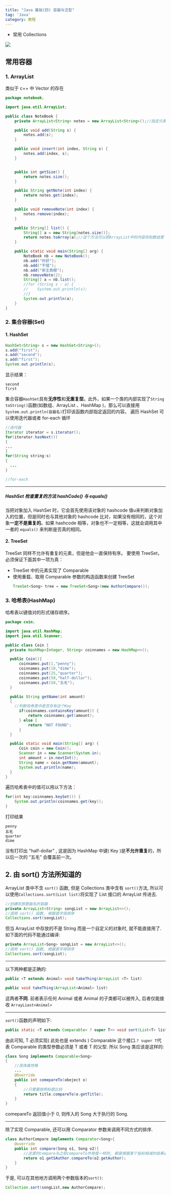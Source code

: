 ```yaml
---
title: "Java 基础(四) 容器与泛型"
tag: 'Java'
category: 教程
---
```

+ 常用 Collections

![](https://cdn.jsdelivr.net/gh/ayasa520/ayasa520.github.io/image/Java_abc_06.assets/4ac92fdadbf8ac65a744814e500225e6382ebb55.webp)

## 常用容器
### 1. ArrayList
类似于 c++ 中 Vector 的存在
```Java
package notebook;

import java.util.ArrayList;

public class NoteBook {
    private ArrayList<String> notes = new ArrayList<String>();//指定元素的类型

    public void add(String s) {
        notes.add(s);
    }

    public void insert(int index, String s) {
        notes.add(index, s);
    }


    public int getSize() {
        return notes.size();
    }

    public String getNote(int index) {
        return notes.get(index);
    }

    public void removeNote(int index) {
        notes.remove(index);
    }

    public String[] list() {
        String[] a = new String[notes.size()];
        return notes.toArray(a);//这个方法可以把ArrayList中的内容存到数组里
    }

    public static void main(String[] arg) {
        NoteBook nb = new NoteBook();
        nb.add("你好");
        nb.add("不错");
        nb.add("邪王真眼");
        nb.removeNote(2);
        String[] a = nb.list();
        //for (String s : a) {
        //    System.out.println(s);
        //}
        System.out.println(a);
    }
}

```
### 2. 集合容器(Set)
#### 1. HashSet
  ```java
HashSet<String> s = new HashSet<String>();
s.add("first");
s.add("second");
s.add("first");
System.out.println(s);
  ```
  显示结果：
  ```
  second
  first
  ```
  集合容器```HashSet```具有**无序性**和**无重复型**。此外，如果一个类的内部实现了```String toString()```函数(如数组、ArrayList 、HashMap )，那么可以直接用```System.out.println(容器名)```打印该函数内部指定返回的内容。
  遍历 HashSet 可以使用迭代器或者 for-each 循环

  ```Java
  //迭代器
Iterator iterator = s.iterator();
for(iterator.hasNext())
{
...   
}
for(String string:s)
{
    ...
}

//for-each


  ```
----
##### HashSet 检查重复的方法 hashCode() 与 equals()
当把对象加入 HashSet 时，它会首先使用该对象的 hashcode 值u来判断对象加入的位置，但是同时也与其他对象的 hashcode 比对，如果没有相同的，这个对象**一定不是重复的**。如果 hashcode 相等，对象也不一定相等，这就会调用其中一者的 `equals()` 来判断是否真的相同。

#### 2. TreeSet
TreeSet 同样不允许有重复的元素，但是他会一直保持有序。
要使用 TreeSet，必须保证下面其中一项为真：
+ TreeSet 中的元素实现了 Comparable
+ 使用重载、取用 Comparable 参数的构造函数来创建 TreeSet
  ```java
  TreeSet<Song> tree = new TreeSet<Song>(new AuthorCompare());
  ```
### 3. 哈希表(HashMap)
哈希表以键值对的形式储存顺序。
  ```java
package coin;

import java.util.HashMap;
import java.util.Scanner;

public class Coin {
    private HashMap<Integer, String> coinnames = new HashMap<>();

    public Coin(){
        coinnames.put(1,"penny");
        coinnames.put(10,"dime");
        coinnames.put(25,"quarter");
        coinnames.put(50,"half-dollar");
        coinnames.put(50,"五毛");
    }

    public String getName(int amount)
    {
      //判断哈希表中是否存有这个Key
        if(coinnames.containsKey(amount)) {
            return coinnames.get(amount);
        } else {
            return "NOT FOUND";
        }
    }

    public static void main(String[] arg) {
        Coin coin = new Coin();
        Scanner in = new Scanner(System.in);
        int amount = in.nextInt();
        String name = coin.getName(amount);
        System.out.println(name);
    }
}

  ```
  遍历哈希表中的值可以用以下方法：
```java
for(int key:coinnames.keySet()) {
    System.out.println(coinnames.get(key));
}
```
打印结果
```
penny
五毛
quarter
dime
```
没有打印出 "half-dollar" , 这是因为 HashMap 中键( Key )是**不允许重复**的，所以后一次的 “五毛” 会覆盖前一次。

## 2. 由 sort() 方法所知道的
ArrayList 类中不含 ```sort()``` 函数, 但是 Collections 类中含有 ```sort()```方法, 所以可以使用```Collections.sort(List list)```将实现了 List 接口的 ArrayList 传进去.
```Java
//创建存放歌曲名的容器
private ArrayList<String> songList = new ArrayList<>();
//调用 sort() 函数, 根据首字母排序
Collections.sort(songList);
```

但当 ArrayList 中存放的不是 String 而是一个自定义的对象时, 就不能直接用了.如下面的代码不能通过编译:
```Java
private ArrayList<Song> songList = new ArrayList<>();
//调用 sort() 函数, 根据首字母排序
Collections.sort(songList);
```
---------------------------------------------------

以下两种都是正确的:
```java
public <T extends Animal> void takeThing(ArrayList <T> list) 
```
```java
public void takeThing(ArrayList<Animal> list)
```
这两者**不同**. 前者表示任何 Animal 或者 Animal 的子类都可以被传入, 后者仅能接收 ```ArrayLiast<Animal>``` 

----------------------------------

`sort()`函数的声明如下:
```java
public static <T extends Comparable< ? super T>> void sort(List<T> list)
```
由此可知,  T 必须实现( 此处也是 extends ) Comparable 这个接口.`? super T`代表 Comparable 的类型参数必须是 T 或者 T 的父型.
所以 Song 类应该是这样的:
```java
class Song implements Comparable<Song>
{
    //具体属性略
    ...
    @Override
    public int comepareTo(obeject o)
    {
        //只需要按照标题比较
        return title.compareTo(o.getTitle);
    }
}
```
comepareTo 返回值小于 0, 则传入的 Song 大于执行的 Song.

----------
除了实现 Comparable, 还可以用 Comparator 参数来调用不同方式的排序.
```java
class AuthorCompare implements Comparator<Song>{
    @override
    public int compare(Song o1, Song o2){
        //这里的compare与之前compareTo作用是一样的, 都是根据某个指标相减的结果返回, 从而判断大小
        return o1.getSAuthor.compareTo(o2.getAuthor);
    }
}
```
于是, 可以在其他地方调用两个参数版本的`sort()`:
```java
Collection.sort(songList,new AuthorCompare);
```
